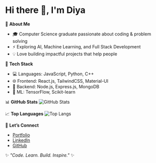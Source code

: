 # Hi there 👋, I'm Diya  

🌱 **About Me**
- 🎓 Computer Science graduate passionate about coding & problem solving  
- ⚡ Exploring AI, Machine Learning, and Full Stack Development  
- 💡 Love building impactful projects that help people  

🚀 **Tech Stack**
- 💻 Languages: JavaScript, Python, C++  
- 🌐 Frontend: React.js, TailwindCSS, Material-UI  
- 🔧 Backend: Node.js, Express.js, MongoDB  
- 🤖 ML: TensorFlow, Scikit-learn  

📊 **GitHub Stats**
![GitHub Stats](https://github-readme-stats.vercel.app/api?username=dya08&show_icons=true&theme=tokyonight)

📈 **Top Languages**
![Top Langs](https://github-readme-stats.vercel.app/api/top-langs/?username=dya08&layout=compact&theme=tokyonight)

🌟 **Let’s Connect**
- [Portfolio](https://your-portfolio-link.com)  
- [LinkedIn](https://linkedin.com/in/your-link)  
- [GitHub](https://github.com/dya08)  

✨ _"Code. Learn. Build. Inspire."_ ✨
